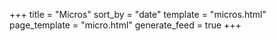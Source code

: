 +++
title = "Micros"
sort_by = "date"
template = "micros.html"
page_template = "micro.html"
generate_feed = true
+++
